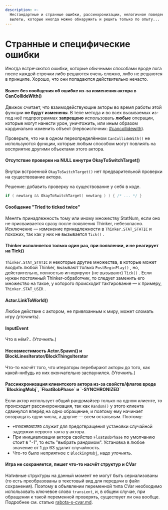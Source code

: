 ```yaml
---
description: >-
  Нестандартные и странные ошибки, рассинхронизации, нелогичное поведение,
  вылеты, которые иногда можно обнаружить и решить только по опыту...
---
```


# Странные и специфические ошибки

Иногда встречаются ошибки, которые обычными способами вроде лога после каждой строчки либо решаются очень сложно, либо не решаются в принципе. Хорошо, что они попадаются действительно нечасто.

#### Вылет без сообщения об ошибке из-за изменения актора в CanCollideWith()

Движок считает, что взаимодействующие акторы во время работы этой функции **не будут изменены**. В теле метода и во всех вызываемых из-под неё подпрограммах **запрещено** использовать **любые** операции, которые могут нанести урон, уничтожить, или иным образом кардинально изменить объект (первоисточник: [#cancollidewith](../klass-actor-aktor/chastye-zadachi-pri-rabote-s-aktorami/3.01_obrabotka_stolknovenii.md#cancollidewith "mention")).

Проверьте, что ни в одном переопределённом `CanCollideWith()` не используются функции, которые любым способом могут повлиять на восприятие другими объектами этого актора.

#### Отсутствие проверки на NULL вннутри OkayToSwitchTarget()

Внутри встроенной `OkayToSwitchTarget()` нет предварительной проверки на существование актора.

Решение: добавить проверку на существование у себя в коде.

```cpp
if ( newtarg && OkayToSwitchTarget( newtarg ) ) { /* ... */ }
```

#### Сообщение "Tried to ticked twice"

Менять принадлежность тому или иному множеству StatNum, если оно не присваивается сразу после появления Thinker, небезопасно. Исключение — изменение принадлежности в `Thinker.STAT_STATIC` и похожих, так как у них не вызывается `Tick()` .

#### Thinker исполняется только один раз, при появлении, и не реагирует на Tick()

`Thinker.STAT_STATIC` и некоторые другие множества, в которые может входить любой Thinker, вызывают только `PostBeginPlay()` , но, действительно, полностью игнорируют (не вызывают) `Tick()` . Если нужен постоянный Thinker-обработчик, то следует заменить его множество на такое, у которого происходит тактирование — к примеру, `Thinker.STAT_USER` .

#### Actor.LinkToWorld()

Любое действие с актором, не привязанным к миру, может сломать игру _(уточнить)_.

#### InputEvent

Что в нём?.. _(Уточнить._)

#### Несовместимость Actor.Spawn() и BlockLinesIterator/BlockThingsIterator

Что-то насчёт того, что итераторы перебирают акторы до того, как какой-нибудь из них окончательно заспаунился. _(Уточнить._)

#### Рассинхронизация клиентского актора из-за  свойств/флагов вроде \`BlockingMobj\`, \`FloatBobPhase\` и \`-SYNCHRONIZED\`

Если актор использует общий рандомайзер только на одном клиенте, то происходит рассинхронизация, так как `Random()` у этого клиента сдвинулся вперёд на одно обращение, и поэтому ему начинает возвращать одни числа, а другие — всем остальным. Поэтому:

* `+SYNCHRONIZED` служит для предотвращения установки случайной задержки первого такта у актора.
* При инициализации актора свойство `FloatBobPhase` по умолчанию стоит в "-1", то есть "выбрать рандомом". Установка в любое значение от 1 до 63 удалит случайность.
* Что-то было неприятное с `BlockingMobj`, надо _уточнить_.

#### Игра не сохраняется, пишет что-то насчёт структур и CVar

Нативные структуры на данный момент не могут быть сериализованы (то есть преобразованы в текстовый вид для передачи в файл сохранения). Поэтому в объявлении переменной типа CVar необходимо использовать ключевое слово `transient`, и, в общем случае, при обращении к такой переменной проверять, существует ли она вообще. Подробнее см. статью [rabota-s-cvar.md](../bazovye-koncepcii-i-klassy/rabota-s-cvar.md "mention").



